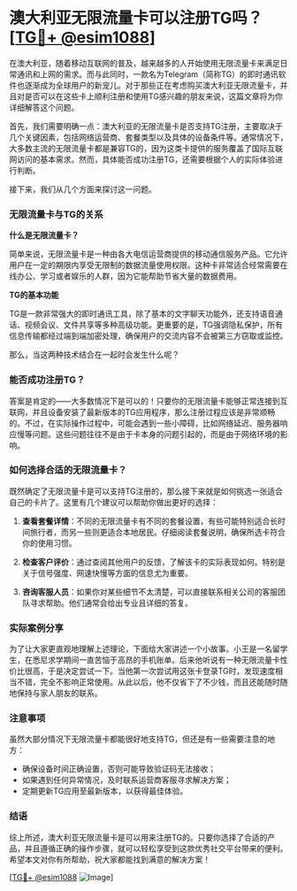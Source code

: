 # 澳大利亚无限流量卡可以注册TG吗？[[TG💪+ @esim1088](https://t.me/s/esim1088)]

在澳大利亚，随着移动互联网的普及，越来越多的人开始使用无限流量卡来满足日常通讯和上网的需求。而与此同时，一款名为Telegram（简称TG）的即时通讯软件也逐渐成为全球用户的新宠儿。对于那些正在考虑购买澳大利亚无限流量卡，并且对是否可以在这些卡上顺利注册和使用TG感兴趣的朋友来说，这篇文章将为你详细解答这个问题。

首先，我们需要明确一点：澳大利亚的无限流量卡是否支持TG注册，主要取决于几个关键因素，包括网络运营商、套餐类型以及具体的设备条件等。通常情况下，大多数主流的无限流量卡都是兼容TG的，因为这类卡提供的服务覆盖了国际互联网访问的基本需求。然而，具体能否成功注册TG，还需要根据个人的实际体验进行判断。

接下来，我们从几个方面来探讨这一问题。

### 无限流量卡与TG的关系

**什么是无限流量卡？**

简单来说，无限流量卡是一种由各大电信运营商提供的移动通信服务产品。它允许用户在一定的期限内享受无限制的数据流量使用权限。这种卡非常适合经常需要在线办公、学习或者娱乐的人群，因为它能帮助节省大量的数据费用。

**TG的基本功能**

TG是一款非常强大的即时通讯工具，除了基本的文字聊天功能外，还支持语音通话、视频会议、文件共享等多种高级功能。更重要的是，TG强调隐私保护，所有信息传输都经过端到端加密处理，确保用户的交流内容不会被第三方窃取或监控。

那么，当这两种技术结合在一起时会发生什么呢？

### 能否成功注册TG？

答案是肯定的——大多数情况下是可以的！只要你的无限流量卡能够正常连接到互联网，并且设备安装了最新版本的TG应用程序，那么注册过程应该是非常顺畅的。不过，在实际操作过程中，可能会遇到一些小障碍，比如网络延迟、服务器响应慢等问题。这些问题往往不是由于卡本身的问题引起的，而是由于网络环境的影响。

### 如何选择合适的无限流量卡？

既然确定了无限流量卡是可以支持TG注册的，那么接下来就是如何挑选一张适合自己的卡片了。这里有几个建议可以帮助你做出更好的选择：

1. **查看套餐详情**：不同的无限流量卡有不同的套餐设置，有些可能特别适合长时间旅行者，而另一些则更适合本地居民。仔细阅读套餐说明，确保所选卡符合你的使用习惯。
   
2. **检查客户评价**：通过查阅其他用户的反馈，了解该卡的实际表现如何。特别是关于信号强度、网速快慢等方面的信息尤为重要。
   
3. **咨询客服人员**：如果你对某些细节不太清楚，可以直接联系相关公司的客服团队寻求帮助。他们通常会给出专业且详细的答复。

### 实际案例分享

为了让大家更直观地理解上述理论，下面给大家讲述一个小故事。小王是一名留学生，在悉尼求学期间一直苦恼于高昂的手机账单。后来他听说有一种无限流量卡性价比很高，于是决定尝试一下。当他第一次尝试用这张卡登录TG时，发现速度相当不错，完全不影响正常使用。从此以后，他不仅省下了不少钱，而且还能随时随地保持与家人朋友的联系。

### 注意事项

虽然大部分情况下无限流量卡都能很好地支持TG，但还是有一些需要注意的地方：

- 确保设备时间正确设置，否则可能导致验证码无法接收；
- 如果遇到任何异常情况，及时联系运营商客服寻求解决方案；
- 定期更新TG应用至最新版本，以获得最佳体验。

### 结语

综上所述，澳大利亚无限流量卡是可以用来注册TG的。只要你选择了合适的产品，并且遵循正确的操作步骤，就可以轻松享受到这款优秀社交平台带来的便利。希望本文对你有所帮助，祝大家都能找到满意的解决方案！

[[TG💪+ @esim1088](https://t.me/s/esim1088) ![Image](https://i.postimg.cc/4NQfJmqS/Snipaste-2025-05-13-00-14-12.png)]